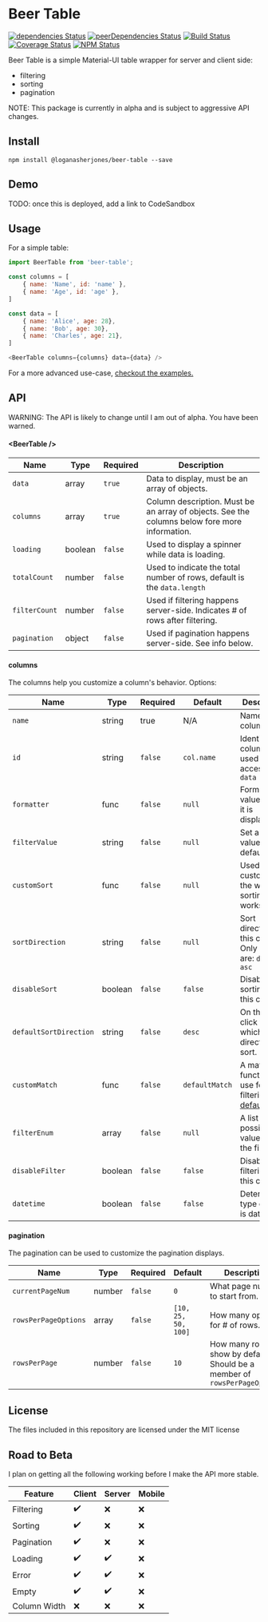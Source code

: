 # Beer Table

[![dependencies Status](https://david-dm.org/loganasherjones/beer-table/status.svg)](https://david-dm.org/loganasherjones/beer-table)
[![peerDependencies Status](https://david-dm.org/loganasherjones/beer-table/peer-status.svg)](https://david-dm.org/loganasherjones/beer-table?type=peer)
[![Build Status](https://travis-ci.org/loganasherjones/beer-table.svg?branch=master)](https://travis-ci.org/loganasherjones/beer-table)
[![Coverage Status](https://coveralls.io/repos/github/loganasherjones/beer-table/badge.svg?branch=master)](https://coveralls.io/github/loganasherjones/beer-table?branch=master)
[![NPM Status](https://img.shields.io/npm/v/@loganasherjones/beer-table.svg)](https://www.npmjs.com/package/@loganasherjones/beer-table)

Beer Table is a simple Material-UI table wrapper for server and client side:

* filtering
* sorting
* pagination

NOTE: This package is currently in alpha and is subject to aggressive API changes.

## Install

```
npm install @loganasherjones/beer-table --save
```

## Demo

TODO: once this is deployed, add a link to CodeSandbox

## Usage

For a simple table:

```js
import BeerTable from 'beer-table';

const columns = [
    { name: 'Name', id: 'name' },
    { name: 'Age', id: 'age' },
]

const data = [
    { name: 'Alice', age: 28},
    { name: 'Bob', age: 30},
    { name: 'Charles', age: 21},
]

<BeerTable columns={columns} data={data} />
```

For a more advanced use-case, [checkout the examples.](examples/client/index.js)


## API

WARNING: The API is likely to change until I am out of alpha. You have been warned.

#### &lt;BeerTable />

|Name|Type|Required|Description|
|----|----|--------|-----------|
|`data`|array|`true`|Data to display, must be an array of objects.
|`columns`|array|`true`|Column description. Must be an array of objects. See the columns below fore more information.
|`loading`|boolean|`false`|Used to display a spinner while data is loading.
|`totalCount`|number|`false`|Used to indicate the total number of rows, default is the `data.length`
|`filterCount`|number|`false`|Used if filtering happens server-side. Indicates # of rows after filtering.
|`pagination`|object|`false`|Used if pagination happens server-side. See info below.

#### columns

The columns help you customize a column's behavior. Options:

|Name|Type|Required|Default|Description|
|----|----|--------|-------|-----------|
|`name`|string|true|N/A|Name of the column
|`id`|string|`false`|`col.name`|Identifies a column, also used as the accessor in `data`
|`formatter`|func|`false`|`null`|Format a value before it is displayed.
|`filterValue`|string|`false`|`null`|Set a filter value by default.
|`customSort`|func|`false`|`null`| Used to customize the way sorting works.
|`sortDirection`|string|`false`|`null`|Sort direction for this column. Only options are: `desc` or `asc`
|`disableSort`|boolean|`false`|`false`|Disable sorting for this column.
|`defaultSortDirection`|string|`false`|`desc`|On the first click to sort, which direction to sort.
|`customMatch`|func|`false`|`defaultMatch`|A match function to use for filtering. See [defaultMatch](src/utils.js)
|`filterEnum`|array|`false`|`null`|A list of possible values for the filter.
|`disableFilter`|boolean|`false`|`false`|Disable filtering on this column.
|`datetime`|boolean|`false`|`false`|Determine if type of value is datetime.

#### pagination

The pagination can be used to customize the pagination displays.

|Name|Type|Required|Default|Description|
|----|----|--------|-------|-----------|
|`currentPageNum`|number|`false`|`0`|What page number to start from.
|`rowsPerPageOptions`|array|`false`|`[10, 25, 50, 100]`|How many options for # of rows.
|`rowsPerPage`|number|`false`|`10`|How many rows to show by default. Should be a member of `rowsPerPageOptions`

## License

The files included in this repository are licensed under the MIT license

## Road to Beta

I plan on getting all the following working before I make the API more stable.

Feature | Client | Server | Mobile
------- | ------ | ------ | ------
Filtering | :heavy_check_mark: | :x: | :x:
Sorting | :heavy_check_mark: | :x: | :x:
Pagination | :heavy_check_mark: | :x: | :x:
Loading | :heavy_check_mark: | :heavy_check_mark: | :x:
Error | :heavy_check_mark: | :heavy_check_mark: | :x:
Empty | :heavy_check_mark: | :heavy_check_mark: | :x:
Column Width | :x: | :x: | :x:
